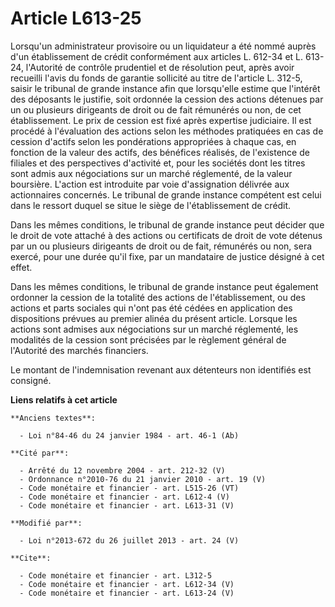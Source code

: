 # Article L613-25

Lorsqu'un administrateur provisoire ou un liquidateur a été nommé auprès d'un établissement de crédit conformément aux
articles L. 612-34 et L. 613-24, l'Autorité de contrôle prudentiel et de résolution peut, après avoir recueilli l'avis du
fonds de garantie sollicité au titre de l'article L. 312-5, saisir le tribunal de grande instance afin que lorsqu'elle estime
que l'intérêt des déposants le justifie, soit ordonnée la cession des actions détenues par un ou plusieurs dirigeants de
droit ou de fait rémunérés ou non, de cet établissement. Le prix de cession est fixé après expertise judiciaire. Il est
procédé à l'évaluation des actions selon les méthodes pratiquées en cas de cession d'actifs selon les pondérations
appropriées à chaque cas, en fonction de la valeur des actifs, des bénéfices réalisés, de l'existence de filiales et des
perspectives d'activité et, pour les sociétés dont les titres sont admis aux négociations sur un marché réglementé, de la
valeur boursière. L'action est introduite par voie d'assignation délivrée aux actionnaires concernés. Le tribunal de grande
instance compétent est celui dans le ressort duquel se situe le siège de l'établissement de crédit. 

Dans les mêmes conditions, le tribunal de grande instance peut décider que le droit de vote attaché à des actions ou
certificats de droit de vote détenus par un ou plusieurs dirigeants de droit ou de fait, rémunérés ou non, sera exercé, pour
une durée qu'il fixe, par un mandataire de justice désigné à cet effet. 

Dans les mêmes conditions, le tribunal de grande instance peut également ordonner la cession de la totalité des actions de
l'établissement, ou des actions et parts sociales qui n'ont pas été cédées en application des dispositions prévues au premier
alinéa du présent article. Lorsque les actions sont admises aux négociations sur un marché réglementé, les modalités de la
cession sont précisées par le règlement général de l'Autorité des marchés financiers. 

Le montant de l'indemnisation revenant aux détenteurs non identifiés est consigné.

**Liens relatifs à cet article**

	**Anciens textes**:

	  - Loi n°84-46 du 24 janvier 1984 - art. 46-1 (Ab)

	**Cité par**:

	  - Arrêté du 12 novembre 2004 - art. 212-32 (V)
	  - Ordonnance n°2010-76 du 21 janvier 2010 - art. 19 (V)
	  - Code monétaire et financier - art. L515-26 (VT)
	  - Code monétaire et financier - art. L612-4 (V)
	  - Code monétaire et financier - art. L613-31 (V)

	**Modifié par**:

	  - Loi n°2013-672 du 26 juillet 2013 - art. 24 (V)

	**Cite**:

	  - Code monétaire et financier - art. L312-5
	  - Code monétaire et financier - art. L612-34 (V)
	  - Code monétaire et financier - art. L613-24 (V)
